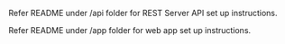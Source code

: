  Refer README under /api folder for REST Server API set up instructions.   
 
 Refer README under /app folder for web app set up  instructions.